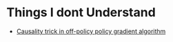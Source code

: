 # Things I dont Understand
* [Causality trick in off-policy policy gradient algorithm](./1/README.md)
